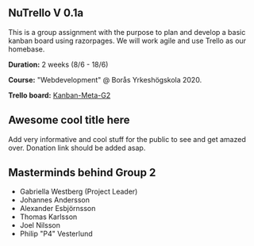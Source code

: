 ## NuTrello V 0.1a
This is a group assignment with the purpose to plan and develop a basic kanban board using razorpages. We will work agile and use Trello as our homebase. 

**Duration:** 2 weeks (8/6 - 18/6)

**Course:** "Webdevelopment" @ Borås Yrkeshögskola 2020.

**Trello board:** [Kanban-Meta-G2](https://trello.com/b/JOtA4yrL/kanban-meta-g2)

## Awesome cool title here
Add very informative and cool stuff for the public to see and get amazed over. Donation link should be added asap.

## Masterminds behind Group 2
  + Gabriella Westberg (Project Leader)
  + Johannes Andersson
  + Alexander Esbjörnsson
  + Thomas Karlsson
  + Joel Nilsson
  + Philip "P4" Vesterlund
